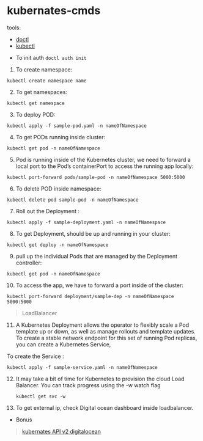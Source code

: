 # kubernates-cmds

tools:

- [doctl](https://github.com/digitalocean/doctl)
- [kubectl](https://kubernetes.io/docs/tasks/tools/install-kubectl)


* To init auth
  `doctl auth init`

1. To create namespace: 

  `kubectl create namespace name`

2. To get namespaces: 

  `kubectl get namespace`
  
3. To deploy POD: 

  `kubectl apply -f sample-pod.yaml -n nameOfNamespace`
  
4. To get PODs running inside cluster: 

  `kubectl get pod -n nameOfNamespace`
  
5. Pod is running inside of the Kubernetes cluster, we need to forward a local port to the Pod’s containerPort to access the running app locally: 

  `kubectl port-forward pods/sample-pod -n nameOfNamespace 5000:5000`
  
6. To delete POD inside namespace: 

  `kubectl delete pod sample-pod -n nameOfNamespace`

7. Roll out the Deployment : 

  `kubectl apply -f sample-deployment.yaml -n nameOfNamespace`
  
8. To get Deployment, should be up and running in your cluster: 

  `kubectl get deploy -n nameOfNamespace`
  
9. pull up the individual Pods that are managed by the Deployment controller: 

  `kubectl get pod -n nameOfNamespace`
  
10. To access the app, we have to forward a port inside of the cluster: 

  `kubectl port-forward deployment/sample-dep -n nameOfNamespace 5000:5000`

> LoadBalancer

11. A Kubernetes Deployment allows the operator to flexibly scale a Pod template up or down, as well as manage rollouts and template updates. To create a stable network endpoint for this set of running Pod replicas, you can create a Kubernetes Service,
    
To create the Service : 

  `kubectl apply -f sample-service.yaml -n nameOfNamespace`
  
12. It may take a bit of time for Kubernetes to provision the cloud Load Balancer. You can track progress using the -w watch flag 

    `kubectl get svc -w`
13. To get external ip, check Digital ocean dashboard inside loadbalancer.


* Bonus
> [kubernates API v2 digitalocean](https://developers.digitalocean.com/documentation/v2/#kubernetes)
